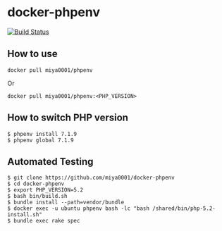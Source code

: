 # docker-phpenv

[![Build Status](https://travis-ci.org/miya0001/docker-phpenv.svg?branch=master)](https://travis-ci.org/miya0001/docker-phpenv)

## How to use

```
docker pull miya0001/phpenv
```

Or

```
docker pull miya0001/phpenv:<PHP_VERSION>
```

## How to switch PHP version

```
$ phpenv install 7.1.9
$ phpenv global 7.1.9
```

## Automated Testing

```
$ git clone https://github.com/miya0001/docker-phpenv
$ cd docker-phpenv
$ export PHP_VERSION=5.2
$ bash bin/build.sh
$ bundle install --path=vendor/bundle
$ docker exec -u ubuntu phpenv bash -lc "bash /shared/bin/php-5.2-install.sh"
$ bundle exec rake spec
```
